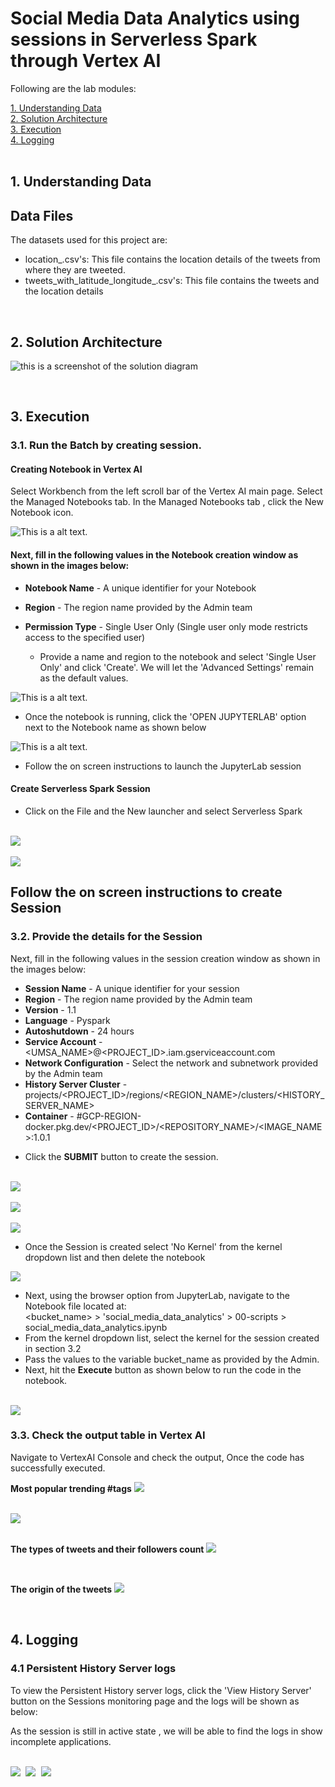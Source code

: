 # Social Media Data Analytics using sessions in Serverless Spark through Vertex AI

Following are the lab modules:

[1. Understanding Data](05-social-media-data-analytics-vertex-ai-notebook-execution.md#1-understanding-data)<br>
[2. Solution Architecture](05-social-media-data-analytics-vertex-ai-notebook-execution.md#2-solution-architecture)<br>
[3. Execution](05-social-media-data-analytics-vertex-ai-notebook-execution.md#3-execution)<br>
[4. Logging](05-social-media-data-analytics-vertex-ai-notebook-execution.md#4-logging)<br>
<br>

## 1. Understanding Data

## Data Files
The datasets used for this project are:
- location_.csv's: This file contains the location details of the tweets from where they are tweeted.
- tweets_with_latitude_longitude_.csv's: This file contains the tweets and the location details

<br>

## 2. Solution Architecture


![this is a screenshot of the solution diagram](../images/Flow_of_Resources.png)


<br>

## 3. Execution

### 3.1. Run the Batch by creating session.

#### Creating Notebook in Vertex AI
Select Workbench from the left scroll bar of the Vertex AI main page.
Select the Managed Notebooks tab.
In the Managed Notebooks tab , click the New Notebook icon.

![This is a alt text.](../images/session6.png "Architectural Diagram.")

#### Next, fill in the following values in the Notebook creation window as shown in the images below:

- **Notebook Name**   - A unique identifier for your Notebook
- **Region**     - The region name provided by the Admin team
- **Permission Type**    - Single User Only (Single user only mode restricts access to the specified user)

  * Provide a name and region to the notebook and select 'Single User Only' and click 'Create'. We will let the 'Advanced Settings' remain as the default values.

![This is a alt text.](../images/session7.png "Architectural Diagram.")


 * Once the notebook is running, click the 'OPEN JUPYTERLAB' option next to the Notebook name as shown below

 ![This is a alt text.](../images/session8.png)

* Follow the on screen instructions to launch the JupyterLab session

#### Create Serverless Spark Session

* Click on the File and the New launcher and select Serverless Spark

<br>
<kbd>
<img src=../images/session4.png />
</kbd>
<br>

<br>
<kbd>
<img src=../images/session5.png />
</kbd>
<br>


##  Follow the on screen instructions to create Session

### 3.2. Provide the details for the Session

Next, fill in the following values in the session creation window as shown in the images below:

- **Session Name**   - A unique identifier for your session
- **Region**     - The region name provided by the Admin team
- **Version** - 1.1
- **Language**    - Pyspark
- **Autoshutdown** - 24 hours
- **Service Account** - <UMSA_NAME>@<PROJECT_ID>.iam.gserviceaccount.com
- **Network Configuration** - Select the network and subnetwork provided by the Admin team
- **History Server Cluster** - projects/<PROJECT_ID>/regions/<REGION_NAME>/clusters/<HISTORY_SERVER_NAME>
- **Container**  - #GCP-REGION-docker.pkg.dev/<PROJECT_ID>/<REPOSITORY_NAME>/<IMAGE_NAME>:1.0.1

* Click the **SUBMIT** button to create the session.

<br>
<kbd>
<img src=../images/session1.png />
</kbd><br>

<br>
<kbd>
<img src=../images/session3.png />
</kbd><br>

<br>
<kbd>
<img src=../images/session1_2.png />
</kbd><br>


* Once the Session is created select 'No Kernel' from the kernel dropdown list and then delete the notebook

<kbd>
<img src=../images/selectkernel.png />
</kbd>

<br>

* Next, using the browser option from JupyterLab, navigate to the Notebook file located at: <br>
    <bucket_name> > 'social_media_data_analytics' > 00-scripts > social_media_data_analytics.ipynb
* From the kernel dropdown list, select the kernel for the session created in section 3.2
* Pass the values to the variable bucket_name as provided by the Admin.
* Next, hit the **Execute** button as shown below to run the code in the notebook.

<br>

<kbd>
<img src=../images/notebook_execution.png />
</kbd>

### 3.3. Check the output table in Vertex AI

Navigate to VertexAI Console and check the output,
Once the code has successfully executed.
<br>

**Most popular trending #tags**
<kbd>
<img src=../images/output_1.png />
</kbd>

<br>

<kbd>
<img src=../images/output_2.png />
</kbd>

<br>
<br>

**The types of tweets and their followers count**
<kbd>
<img src=../images/output_3.png />
</kbd>

<br>

**The origin of the tweets**
<kbd>
<img src=../images/output_4.png />
</kbd>

<br>

## 4. Logging

### 4.1 Persistent History Server logs

To view the Persistent History server logs, click the 'View History Server' button on the Sessions monitoring page and the logs will be shown as below:

As the session is still in active state , we will be able to find the logs in show incomplete applications.

<br>

<kbd>
<img src=../images/phs1.png />
</kbd>

<kbd>
<img src=../images/image13_1.PNG />
</kbd>

<kbd>
<img src=../images/image13.PNG />
</kbd>

<br>
